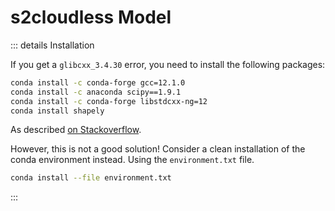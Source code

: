 # s2cloudless Model

::: details Installation

If you get a `glibcxx_3.4.30` error, you need to install the following packages:

```bash
conda install -c conda-forge gcc=12.1.0
conda install -c anaconda scipy==1.9.1 
conda install -c conda-forge libstdcxx-ng=12
conda install shapely
```

As
described [on Stackoverflow](https://stackoverflow.com/questions/72540359/glibcxx-3-4-30-not-found-for-librosa-in-conda-virtual-environment-after-tryin).

However, this is not a good solution! Consider a clean installation of the conda environment instead.
Using the `environment.txt` file.

```bash
conda install --file environment.txt
```

:::